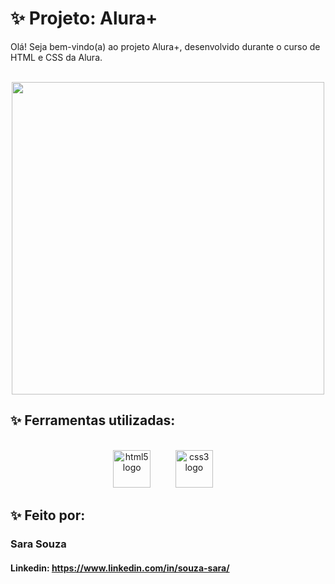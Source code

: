 # ✨ Projeto: Alura+

Olá! Seja bem-vindo(a) ao projeto Alura+, desenvolvido durante o curso de HTML e CSS da Alura.
<br>
<br>
<div align="center">
<img src="https://github.com/user-attachments/assets/bfb2bbc6-3b33-409b-99b8-c08b5eccabb9" width="500px">
</div>

## ✨ Ferramentas utilizadas:

<div align="center">
<br>
<img src="https://cdn.jsdelivr.net/gh/devicons/devicon/icons/html5/html5-original.svg" height="60" alt="html5 logo"/><img width="12" /> &nbsp; &nbsp; &nbsp;
<img src="https://cdn.jsdelivr.net/gh/devicons/devicon/icons/css3/css3-original.svg" height="60" alt="css3 logo"  /> <img width="12" />
</div>

## ✨ Feito por:

### Sara Souza

#### Linkedin: https://www.linkedin.com/in/souza-sara/
